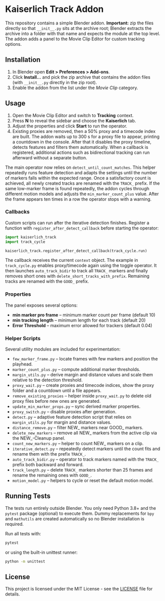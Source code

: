 # Kaiserlich Track Addon

This repository contains a simple Blender addon. **Important:** zip the files directly so that `__init__.py` sits at the archive root; Blender extracts the archive into a folder with that name and expects the module at the top level. The addon adds a panel to the Movie Clip Editor for custom tracking options.

## Installation
1. In Blender open **Edit > Preferences > Add-ons**.
2. Click **Install...** and pick the zip archive that contains the addon files
   (with `__init__.py` directly in the zip root).
3. Enable the addon from the list under the *Movie Clip* category.

## Usage
1. Open the Movie Clip Editor and switch to **Tracking** context.
2. Press **N** to reveal the sidebar and choose the **Kaiserlich** tab.
3. Adjust the properties and click **Start** to run the operator.
4. Existing proxies are removed, then a 50% proxy and a timecode
   index are built. The addon waits up to 300&nbsp;s for a proxy
   file to appear, printing a countdown in the console. After that it
   disables the proxy timeline, detects features and filters them
   automatically. When a callback is registered, additional actions
   such as bidirectional tracking can run afterward without a separate
   button.

The main operator now relies on `detect_until_count_matches`. This helper
repeatedly runs feature detection and adapts the settings until the number of
markers falls within the expected range. Once a satisfactory count is achieved,
all newly created tracks are renamed with the ``TRACK_`` prefix.
If the same low-marker frame is found repeatedly, the addon cycles through
different motion models and adjusts the ``min_marker_count_plus`` value.
After the frame appears ten times in a row the operator stops with a warning.

### Callbacks

Custom scripts can run after the iterative detection finishes. Register a
function with ``register_after_detect_callback`` before starting the operator:

```python
import kaiserlich_track
import track_cycle

kaiserlich_track.register_after_detect_callback(track_cycle.run)
```

The callback receives the current ``context`` object. The example in
``track_cycle.py`` enables proxy/timecode again using the toggle operator.
It then launches ``auto_track_bidir`` to track all ``TRACK_`` markers and
finally removes short ones with ``delete_short_tracks_with_prefix``.
Remaining tracks are renamed with the ``GOOD_`` prefix.

### Properties

The panel exposes several options:

- **min marker pro frame** – minimum marker count per frame (default 10)
- **min tracking length** – minimum length for each track (default 20)
- **Error Threshold** – maximum error allowed for trackers (default 0.04)

### Helper Scripts

Several utility modules are included for experimentation:

- `few_marker_frame.py` – locate frames with few markers and position the playhead.
- `marker_count_plus.py` – compute additional marker thresholds.
- `margin_utils.py` – derive margin and distance values and scale them relative to the detection threshold.
- `proxy_wait.py` – create proxies and timecode indices, show the proxy folder and a countdown until a file appears.
- `remove_existing_proxies` – helper inside `proxy_wait.py` to delete old proxy files before new ones are generated.
- `update_min_marker_props.py` – sync derived marker properties.
- `proxy_switch.py` – disable proxies after generation.
- `detect.py` – adaptive feature detection script that relies on `margin_utils.py` for margin and distance values.
- `distance_remove.py` – filter NEW_ markers near GOOD_ markers.
- `delete_new_markers` – remove all NEW_ markers from the active clip via the NEW_-Cleanup panel.
- `count_new_markers.py` – helper to count NEW_ markers on a clip.
- `iterative_detect.py` – repeatedly detect markers until the count fits and
  rename them with the prefix `TRACK_`.
- `auto_track_bidir.py` – operator to track markers named with the `TRACK_` prefix both backward and forward.
- `track_length.py` – delete `TRACK_` markers shorter than 25 frames and rename the remaining ones with `GOOD_`.
- `motion_model.py` – helpers to cycle or reset the default motion model.

## Running Tests

The tests run entirely outside Blender. You only need Python 3.8+ and the
`pytest` package (optional) to execute them. Dummy replacements for `bpy` and
`mathutils` are created automatically so no Blender installation is required.

Run all tests with:

```bash
pytest
```

or using the built-in unittest runner:

```bash
python -m unittest
```

## License

This project is licensed under the MIT License - see the [LICENSE](LICENSE) file for details.
